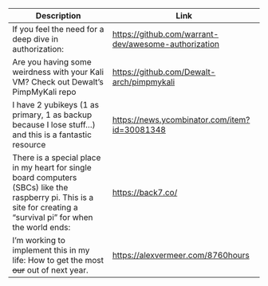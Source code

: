 Description | Link
------------ | ------------
If you feel the need for a deep dive in authorization: | https://github.com/warrant-dev/awesome-authorization
Are you having some weirdness with your Kali VM? Check out Dewalt’s PimpMyKali repo | https://github.com/Dewalt-arch/pimpmykali
I have 2 yubikeys (1 as primary, 1 as backup because I lose stuff…) and this is a fantastic resource | https://news.ycombinator.com/item?id=30081348
There is a special place in my heart for single board computers (SBCs) like the raspberry pi. This is a site for creating a “survival pi” for when the world ends: | https://back7.co/
I’m working to implement this in my life: How to get the most ~~our~~ out of next year.| https://alexvermeer.com/8760hours
